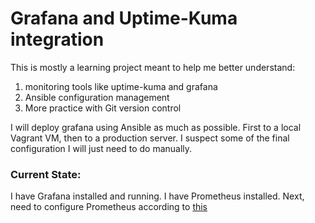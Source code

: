 # Grafana and Uptime-Kuma integration

This is mostly a learning project meant to help me better understand:
1. monitoring tools like uptime-kuma and grafana
2. Ansible configuration management
3. More practice with Git version control

I will deploy grafana using Ansible as much as possible. First to a local Vagrant VM, then to a 
production server. I suspect some of the final configuration I will just need to do manually. 


### Current State:
I have Grafana installed and running. I have Prometheus installed. 
Next, need to configure Prometheus according to [this](https://medium.com/@tomer.klein/real-time-uptime-monitoring-with-uptime-kuma-and-grafana-16638d6a579f)
